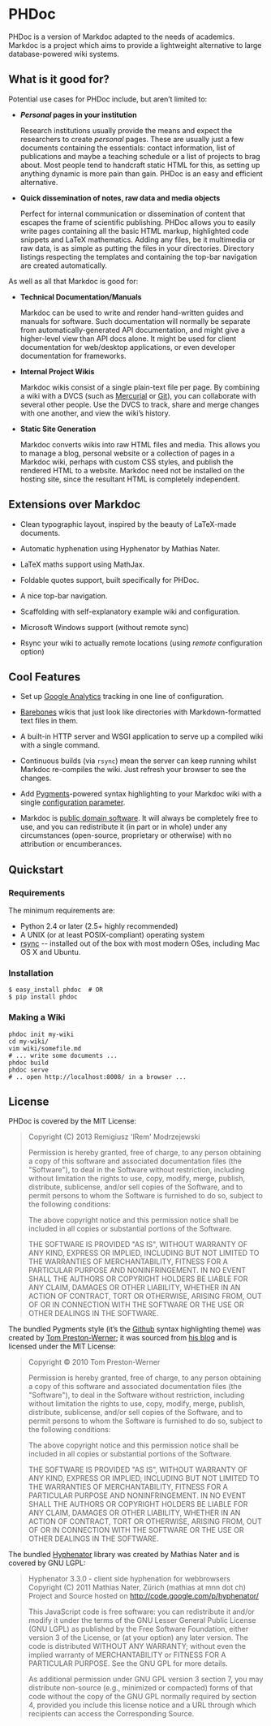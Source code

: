 # PHDoc

PHDoc is a version of Markdoc adapted to the needs of academics.
Markdoc is a project which aims to 
provide a lightweight alternative to large database-powered wiki systems.



## What is it good for?

Potential use cases for PHDoc include, but aren’t limited to:

*   ***Personal* pages in your institution**

    Research institutions usually provide the means
    and expect the researchers
    to create *personal* pages.
    These are usually just a few documents containing the essentials:
    contact information, list of publications
    and maybe a teaching schedule or a list of projects to brag about.
    Most people tend to handcraft static HTML for this,
    as setting up anything dynamic is more pain than gain.
    PHDoc is an easy and efficient alternative.

*   **Quick dissemination of notes, raw data and media objects**

    Perfect for internal communication
    or dissemination of content that escapes the frame of scientific
    publishing.
    PHDoc allows you to easily write pages containing 
    all the basic HTML markup,
    highlighted code snippets
    and LaTeX mathematics.
    Adding any files,
    be it multimedia or raw data,
    is as simple as putting the files in your directories.
    Directory listings respecting the templates 
    and containing the top-bar navigation
    are created automatically.
    
As well as all that Markdoc is good for:
    
*   **Technical Documentation/Manuals**

    Markdoc can be used to write and render hand-written guides and manuals for
    software. Such documentation will normally be separate from
    automatically-generated API documentation, and might give a higher-level
    view than API docs alone. It might be used for client documentation for
    web/desktop applications, or even developer documentation for frameworks.

*   **Internal Project Wikis**
    
    Markdoc wikis consist of a single plain-text file per page. By combining a
    wiki with a DVCS (such as [Mercurial][] or [Git][]), you can collaborate
    with several other people. Use the DVCS to track, share and merge changes
    with one another, and view the wiki’s history.
    
  [Mercurial]: http://mercurial.selenic.com/
  [Git]: http://git-scm.com/

*   **Static Site Generation**

    Markdoc converts wikis into raw HTML files and media. This allows you to
    manage a blog, personal website or a collection of pages in a Markdoc wiki,
    perhaps with custom CSS styles, and publish the rendered HTML to a website.
    Markdoc need not be installed on the hosting site, since the resultant HTML
    is completely independent.

## Extensions over Markdoc

*   Clean typographic layout, inspired by the beauty of LaTeX-made documents.

*   Automatic hyphenation using Hyphenator by Mathias Nater.

*   LaTeX maths support using MathJax.

*   Foldable quotes support, built specifically for PHDoc.

*   A nice top-bar navigation.

*   Scaffolding with self-explanatory example wiki and configuration.

*   Microsoft Windows support (without remote sync)

*   Rsync your wiki to actually remote locations 
    (using *remote* configuration option)

## Cool Features

*   Set up [Google Analytics][] tracking in one line of configuration.

*   [Barebones][] wikis that just look like directories with Markdown-formatted
    text files in them.

*   A built-in HTTP server and WSGI application to serve up a compiled wiki with
    a single command.

*   Continuous builds (via `rsync`) mean the server can keep running whilst
    Markdoc re-compiles the wiki. Just refresh your browser to see the changes.

*   Add [Pygments][]-powered syntax highlighting to your Markdoc wiki with a
    single [configuration parameter][syntax-highlighting].

*   Markdoc is [public domain software][licensing]. It will always be completely
    free to use, and you can redistribute it (in part or in whole) under any
    circumstances (open-source, proprietary or otherwise) with no attribution or
    encumberances.

[google analytics]: http://markdoc.org/ref/configuration#metadata
[barebones]: http://markdoc.org/tips/barebones
[pygments]: http://pygments.org/
[syntax-highlighting]: http://markdoc.org/tips/syntax-highlighting
[licensing]: http://markdoc.org/about#license


## Quickstart

### Requirements

The minimum requirements are:

  * Python 2.4 or later (2.5+ highly recommended)
  * A UNIX (or at least POSIX-compliant) operating system
  * [rsync](http://www.samba.org/rsync/) -- installed out of the box with most
    modern OSes, including Mac OS X and Ubuntu. 

### Installation

    $ easy_install phdoc  # OR
    $ pip install phdoc


### Making a Wiki

    phdoc init my-wiki
    cd my-wiki/
    vim wiki/somefile.md
    # ... write some documents ...
    phdoc build
    phdoc serve
    # .. open http://localhost:8008/ in a browser ...

## License

PHDoc is covered by the MIT License:

> Copyright (C) 2013 Remigiusz 'lRem' Modrzejewski
>
> Permission is hereby granted, free of charge, to any person obtaining a copy
> of this software and associated documentation files (the "Software"), to deal
> in the Software without restriction, including without limitation the rights
> to use, copy, modify, merge, publish, distribute, sublicense, and/or sell
> copies of the Software, and to permit persons to whom the Software is
> furnished to do so, subject to the following conditions:
>
> The above copyright notice and this permission notice shall be included in
> all copies or substantial portions of the Software.
> 
> THE SOFTWARE IS PROVIDED "AS IS", WITHOUT WARRANTY OF ANY KIND, EXPRESS OR
> IMPLIED, INCLUDING BUT NOT LIMITED TO THE WARRANTIES OF MERCHANTABILITY,
> FITNESS FOR A PARTICULAR PURPOSE AND NONINFRINGEMENT. IN NO EVENT SHALL THE
> AUTHORS OR COPYRIGHT HOLDERS BE LIABLE FOR ANY CLAIM, DAMAGES OR OTHER
> LIABILITY, WHETHER IN AN ACTION OF CONTRACT, TORT OR OTHERWISE, ARISING FROM,
> OUT OF OR IN CONNECTION WITH THE SOFTWARE OR THE USE OR OTHER DEALINGS IN THE
> SOFTWARE.

The bundled Pygments style (it’s the [Github][] syntax highlighting theme) was
created by [Tom Preston-Werner][]; it was sourced from [his blog][] and is
licensed under the MIT License:

  [github]: http://github.com/
  [tom preston-werner]: http://tom.preston-werner.com/
  [his blog]: http://github.com/mojombo/tpw/

> Copyright © 2010 Tom Preston-Werner
> 
> Permission is hereby granted, free of charge, to any person
> obtaining a copy of this software and associated documentation
> files (the "Software"), to deal in the Software without
> restriction, including without limitation the rights to use,
> copy, modify, merge, publish, distribute, sublicense, and/or sell
> copies of the Software, and to permit persons to whom the
> Software is furnished to do so, subject to the following
> conditions:
> 
> The above copyright notice and this permission notice shall be
> included in all copies or substantial portions of the Software.
> 
> THE SOFTWARE IS PROVIDED "AS IS", WITHOUT WARRANTY OF ANY KIND,
> EXPRESS OR IMPLIED, INCLUDING BUT NOT LIMITED TO THE WARRANTIES
> OF MERCHANTABILITY, FITNESS FOR A PARTICULAR PURPOSE AND
> NONINFRINGEMENT. IN NO EVENT SHALL THE AUTHORS OR COPYRIGHT
> HOLDERS BE LIABLE FOR ANY CLAIM, DAMAGES OR OTHER LIABILITY,
> WHETHER IN AN ACTION OF CONTRACT, TORT OR OTHERWISE, ARISING
> FROM, OUT OF OR IN CONNECTION WITH THE SOFTWARE OR THE USE OR
> OTHER DEALINGS IN THE SOFTWARE.

The bundled [Hyphenator][] library was created by Mathias Nater
and is covered by GNU LGPL:

 
>  Hyphenator 3.3.0 - client side hyphenation for webbrowsers
>  Copyright (C) 2011  Mathias Nater, Zürich (mathias at mnn dot ch)
>  Project and Source hosted on http://code.google.com/p/hyphenator/
> 
>  This JavaScript code is free software: you can redistribute
>  it and/or modify it under the terms of the GNU Lesser
>  General Public License (GNU LGPL) as published by the Free Software
>  Foundation, either version 3 of the License, or (at your option)
>  any later version.  The code is distributed WITHOUT ANY WARRANTY;
>  without even the implied warranty of MERCHANTABILITY or FITNESS
>  FOR A PARTICULAR PURPOSE.  See the GNU GPL for more details.
>
>  As additional permission under GNU GPL version 3 section 7, you
>  may distribute non-source (e.g., minimized or compacted) forms of
>  that code without the copy of the GNU GPL normally required by
>  section 4, provided you include this license notice and a URL
>  through which recipients can access the Corresponding Source.

[Hyphenator]: http://code.google.com/p/hyphenator/
